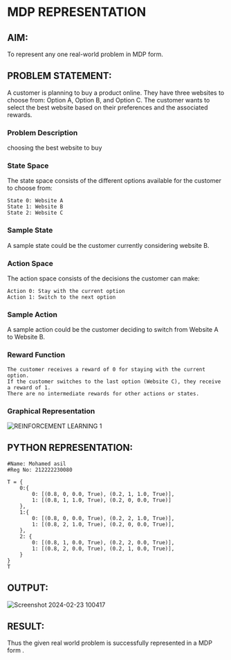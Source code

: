 # MDP REPRESENTATION

## AIM:
To represent any one real-world problem in MDP form.

## PROBLEM STATEMENT:
A customer is planning to buy a product online. They have three websites to choose from: Option A, Option B, and Option C. The customer wants to select the best website based on their preferences and the associated rewards.

### Problem Description
choosing the best website to buy

### State Space
The state space consists of the different options available for the customer to choose from:
```
State 0: Website A
State 1: Website B
State 2: Website C
```

### Sample State
A sample state could be the customer currently considering website B.

### Action Space
The action space consists of the decisions the customer can make:
```
Action 0: Stay with the current option
Action 1: Switch to the next option
```

### Sample Action
A sample action could be the customer deciding to switch from Website A to Website B.

### Reward Function
```
The customer receives a reward of 0 for staying with the current option.
If the customer switches to the last option (Website C), they receive a reward of 1.
There are no intermediate rewards for other actions or states.
```

### Graphical Representation
![REINFORCEMENT LEARNING 1](https://github.com/Asilsathik/mdp-representation/assets/119476247/b89cba12-e89c-4bcb-8675-9aea92d998c4)



## PYTHON REPRESENTATION:
``` 
#Name: Mohamed asil
#Reg No: 212222230080

T = {
    0:{
        0: [(0.8, 0, 0.0, True), (0.2, 1, 1.0, True)],
        1: [(0.8, 1, 1.0, True), (0.2, 0, 0.0, True)]
    },
    1:{
        0: [(0.8, 0, 0.0, True), (0.2, 2, 1.0, True)],
        1: [(0.8, 2, 1.0, True), (0.2, 0, 0.0, True)],
    },
    2: {
        0: [(0.8, 1, 0.0, True), (0.2, 2, 0.0, True)],
        1: [(0.8, 2, 0.0, True), (0.2, 1, 0.0, True)],
    }
}
T
```


## OUTPUT:

![Screenshot 2024-02-23 100417](https://github.com/Anas536/mdp-representation/assets/139841834/0adaf3eb-2353-4121-a694-125a7a1d8c66)


## RESULT:

Thus the given real world problem is successfully represented in a MDP form .

